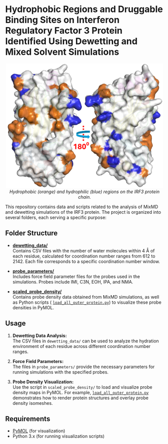 # Hydrophobic Regions and Druggable Binding Sites on Interferon Regulatory Factor 3 Protein Identified Using Dewetting and Mixed Solvent Simulations

<div align="center">
  <img src="./image.png" alt="Hydrophobic (orange) and hydrophilic (blue) regions on IRF3 protein" width="500"/>
  <br>
  <em>Hydrophobic (orange) and hydrophilic (blue) regions on the IRF3 protein chain.</em>
</div>

This repository contains data and scripts related to the analysis of MixMD and dewetting simulations of the IRF3 protein. The project is organized into several folders, each serving a specific purpose:

## Folder Structure

- [**dewetting_data/**](./dewetting_data/)  
  Contains CSV files with the number of water molecules within 4 Å of each residue, calculated for coordination number ranges from 612 to 2142. Each file corresponds to a specific coordination number window.

- [**probe_parameters/**](./probe_parameters/)    
  Includes force field parameter files for the probes used in the simulations. Probes include IMI, C3N, EOH, IPA, and NMA.

- [**scaled_probe_density/**](./scaled_probe_density/)  
  Contains probe density data obtained from MixMD simulations, as well as Python scripts ( [`load_all_outer_protein.py`](scaled_probe_density/load_all_outer_protein.py)) to visualize these probe densities in PyMOL.

## Usage

1. **Dewetting Data Analysis:**  
   The CSV files in `dewetting_data/` can be used to analyze the hydration environment of each residue across different coordination number ranges.

2. **Force Field Parameters:**   
   The files in `probe_parameters/` provide the necessary parameters for running simulations with the specified probes.

3. **Probe Density Visualization:**  
   Use the script in `scaled_probe_density/` to load and visualize probe density maps in PyMOL. For example, [`load_all_outer_protein.py`](scaled_probe_density/load_all_outer_protein.py) demonstrates how to render protein structures and overlay probe density isomeshes.

## Requirements

- [PyMOL](https://pymol.org/) (for visualization)
- Python 3.x (for running visualization scripts)

